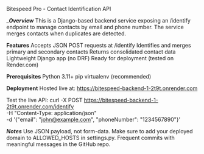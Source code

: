 Bitespeed Pro - Contact Identification API


____Overview___
This is a Django-based backend service exposing an /identify endpoint to manage contacts by email and phone number. The service merges contacts when duplicates are detected.

____Features____
Accepts JSON POST requests at /identify
Identifies and merges primary and secondary contacts
Returns consolidated contact data
Lightweight Django app (no DRF)
Ready for deployment (tested on Render.com)

____Prerequisites____
Python 3.11+
pip
virtualenv (recommended)

____Deployment____
Hosted live at:
https://bitespeed-backend-1-2t9t.onrender.com

Test the live API:
curl -X POST https://bitespeed-backend-1-2t9t.onrender.com/identify \
  -H "Content-Type: application/json" \
  -d '{"email": "john@example.com", "phoneNumber": "1234567890"}'



___Notes___
Use JSON payload, not form-data.
Make sure to add your deployed domain to ALLOWED_HOSTS in settings.py.
Frequent commits with meaningful messages in the GitHub repo.